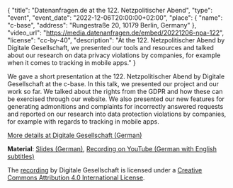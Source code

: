 {
    "title": "Datenanfragen.de at the 122. Netzpolitischer Abend",
    "type": "event",
    "event_date": "2022-12-06T20:00:00+02:00",
    "place": {
        "name": "c-base",
        "address": "Rungestraße 20, 10179 Berlin, Germany"
    },
    "video_url": "https://media.datenanfragen.de/embed/20221206-npa-122",
    "license": "cc-by-40",
    "description": "At the 122. Netzpolitischer Abend by Digitale Gesellschaft, we presented our tools and resources and talked about our research on data privacy violations by companies, for example when it comes to tracking in mobile apps."
}

We gave a short presentation at the 122. Netzpolitischer Abend by Digitale Gesellschaft at the c-base. In this talk, we presented our project and our work so far. We talked about the rights from the GDPR and how these can be exercised through our website. We also presented our new features for generating admonitions and complaints for incorrectly answered requests and reported on our research into data protection violations by companies, for example with regards to tracking in mobile apps.

[More details at Digitale Gesellschaft (German)](https://digitalegesellschaft.de/2022/11/122-netzpolitischer-abend/)

**Material**: [Slides (German)](https://static.dacdn.de/talks/slides/2022-12-06-npa-122.pdf), [Recording on YouTube (German with English subtitles)](https://www.youtube.com/watch?v=J6TldpPks1A)

The [recording](https://www.youtube.com/watch?v=J6TldpPks1A) by Digitale Gesellschaft is licensed under a [Creative Commons Attribution 4.0 International License](https://creativecommons.org/licenses/by/4.0/deed.en).
